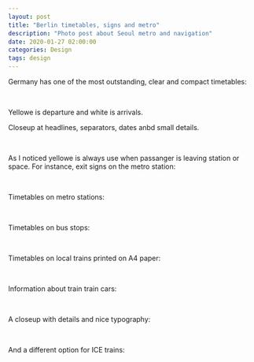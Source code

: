 ```yaml
---
layout: post
title: "Berlin timetables, signs and metro"
description: "Photo post about Seoul metro and navigation"
date: 2020-01-27 02:00:00
categories: Design
tags: design
---
```


Germany has one of the most outstanding, clear and compact timetables:

<img src="/assets/images/lazy.png" alt="Navigation system signs Berlin" data-echo="/blog_img/berlin/railway_timetable.jpeg">

<img src="/assets/images/lazy.png" alt="Navigation system signs Berlin" data-echo="/blog_img/berlin/railway_timetable2.jpeg">

Yellowe is departure and white is arrivals.

Closeup at headlines, separators, dates anbd small details.

<img src="/assets/images/lazy.png" alt="Navigation system signs Berlin" data-echo="/blog_img/berlin/railway_timetable3.jpeg">

<img src="/assets/images/lazy.png" alt="Navigation system signs Berlin" data-echo="/blog_img/berlin/railway_timetable4.jpeg">



As I noticed yellowe is always use when passanger is leaving station or space. For instance, exit signs on the metro station:

<img src="/assets/images/lazy.png" alt="Navigation system signs Berlin" data-echo="/blog_img/berlin/exitsign.jpeg">

<img src="/assets/images/lazy.png" alt="Navigation system signs Berlin" data-echo="/blog_img/berlin/exitsign2.jpeg">



Timetables on metro stations:

<img src="/assets/images/lazy.png" alt="Navigation system signs Berlin" data-echo="/blog_img/berlin/ubahn_timetable.jpeg">

<img src="/assets/images/lazy.png" alt="Navigation system signs Berlin" data-echo="/blog_img/berlin/ubahn_timetable2.jpeg">



Timetables on bus stops:

<img src="/assets/images/lazy.png" alt="Navigation system signs Berlin" data-echo="/blog_img/berlin/bus_timetable.jpeg">



Timetables on local trains printed on A4 paper:

<img src="/assets/images/lazy.png" alt="Navigation system signs Berlin" data-echo="/blog_img/berlin/sbahn_timetable.jpeg">



Information about train train cars:

<img src="/assets/images/lazy.png" alt="Navigation system signs Berlin" data-echo="/blog_img/berlin/train_cars.jpeg">

A closeup with details and nice typography:

<img src="/assets/images/lazy.png" alt="Navigation system signs Berlin" data-echo="/blog_img/berlin/train_cars2.jpeg">

And a different option for ICE trains:

<img src="/assets/images/lazy.png" alt="Navigation system signs Berlin" data-echo="/blog_img/berlin/train_cars3.jpeg">

